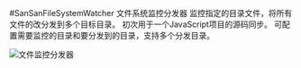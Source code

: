 #SanSanFileSystemWatcher
文件系统监控分发器 监控指定的目录文件，将所有文件的改分发到多个目标目录。 初次用于一个JavaScript项目的源码同步。
可配置需要监控的目录和要分发到的目录，支持多个分发目录。

![文件监控分发器](http://git.oschina.net/uploads/images/2015/1129/184354_a5567dcf_516161.png "文件监控分发器")